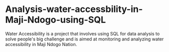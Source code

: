# Analysis-water-accessbility-in-Maji-Ndogo-using-SQL
Water Accessibility is a project that involves using SQL for data analysis to solve people's big challenge and is aimed at monitoring and analyzing water accessibility in Maji Ndogo Nation.
